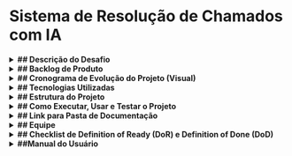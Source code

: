 # Sistema de Resolução de Chamados com IA



<details> <summary><strong>## Descrição do Desafio</strong></summary>

Muitas empresas enfrentam atrasos e baixa eficiência no atendimento dos chamados técnicos, o que gera insatisfação dos clientes e retrabalho para a equipe de suporte. Nosso sistema visa resolver esses problemas usando Inteligência Artificial para automatizar a triagem e resolução dos chamados, reduzindo tempo e esforço humano.
</details>


<details> <summary><strong>## Backlog de Produto</strong></summary>

| ID | História de Usuário                                  | Prioridade | Status    |
|-----|----------------------------------------------------|------------|-----------|
| 1   | Como usuário, quero abrir um chamado para relatar um problema. | Alta       | Em andamento |
| 2   | Como sistema, quero classificar automaticamente os chamados usando IA. | Alta       | Pendente  |
| 3   | Como usuário, quero receber notificações do status do meu chamado. | Média      | Pendente  |
| 4   | Como suporte, quero visualizar chamados que não foram resolvidos automaticamente. | Média      | Pendente  |
| 5   | Como administrador, quero gerar relatórios de chamados e desempenho da IA. | Baixa      | Pendente  |
</details>


<details> <summary><strong>## Cronograma de Evolução do Projeto (Visual)</strong></summary>

| Sprint | Período       | Link Documentação do Sprint | Link Vídeo do Incremento  |
|--------|---------------|-----------------------------|--------------------------|
| Sprint 1 | 01/11/2025 - 14/11/2025 | [Doc Sprint 1](https://github.com/seu-usuario/projeto-chamados-ia/docs/sprint1.md) | [YouTube Sprint 1](https://youtu.be/exemplo1) |
| Sprint 2 | 15/11/2025 - 28/11/2025 | [Doc Sprint 2](https://github.com/seu-usuario/projeto-chamados-ia/docs/sprint2.md) | [YouTube Sprint 2](https://youtu.be/exemplo2) |
| Sprint 3 | 29/11/2025 - 12/12/2025 | [Doc Sprint 3](https://github.com/seu-usuario/projeto-chamados-ia/docs/sprint3.md) | [YouTube Sprint 3](https://youtu.be/exemplo3) |
</details>


<details> <summary><strong>## Tecnologias Utilizadas</strong></summary>

- Python (para a IA)
- Node.js e Express (backend)
- React (frontend)
- MongoDB (banco de dados)
- Docker (containerização)
- Kubernetes (orquestração)
- GitHub Actions (CI/CD)
</details>


<details> <summary><strong>## Estrutura do Projeto</strong></summary>


/docs/ # Documentação do projeto, sprints, manuais e checklist
/backend/ # Código backend (Node.js e Express)
/frontend/ # Código frontend (React)
/ia/ # Algoritmos e modelos de IA (Python)
/scripts/ # Scripts auxiliares para deploy, migração, etc.
/.env.example # Exemplo de variáveis de ambiente
README.md # Documentação principal do projeto
</details>


<details> <summary><strong>## Como Executar, Usar e Testar o Projeto</strong></summary>

### Pré-requisitos

- Node.js instalado
- Python 3.8+ instalado
- MongoDB rodando localmente ou remotamente
- Docker instalado (opcional)

### Passos para execução local

<details> <summary><strong>1. Clone o repositório  </strong></summary>
   ```bash
   git clone https://github.com/seu-usuario/projeto-chamados-ia.git
   cd projeto-chamados-ia
  </details>
<details> <summary><strong>2. Configure as variáveis de ambiente</strong></summary>
   Copie o arquivo .env.example para .env e edite conforme necessário
</details>
<details> <summary><strong>3. Instale as dependências backend e frontend</strong></summary>
   cd backend
npm install
cd ../frontend
npm install
</details>
<details> <summary><strong>4. Execute o backend</strong></summary>
cd ../backend
npm start
</details>
<details> <summary><strong>5. Execute o frontend</strong></summary>
cd ../frontend
npm start
</details>
<details> <summary><strong>6. Execute a IA</strong></summary>
Na pasta /ia, execute o script principal para processar os chamados.

<details> <summary><strong>7. Executar Testes:</strong></summary>
cd backend
npm test

cd ../frontend
npm test
</details>
</details>
</details>
<details> <summary><strong>## Link para Pasta de Documentação</strong></summary>

Toda a documentação detalhada está na pasta /docs
, incluindo:

Documentação das sprints

Manual do usuário
</details>

<details>
<summary><strong>## Equipe</strong></summary>

| Nome Completo     | Papel                     | GitHub                                     | LinkedIn                                          |
| ----------------- | ------------------------- | ------------------------------------------ | ------------------------------------------------- |
| Gabriel Arantes   | Banco de Dados /Scrum Master / Product Owner  | [GitHub](https://github.com/gabrielarantes) | [LinkedIn](https://linkedin.com/in/gabrielarantes) |
| Wesley Martins    | Desenvolvedor Frontend    | [GitHub](https://github.com/wesleymartins)   | [LinkedIn](https://linkedin.com/in/wesleymartins)    |
| Gabriel Freitas   | Desenvolvedor Backend  | [GitHub](https://github.com/gabrielfreitas)  | [LinkedIn](https://linkedin.com/in/gabrielfreitas)   |

</details>


<details> <summary><strong>## Checklist de Definition of Ready (DoR) e Definition of Done (DoD)</strong></summary>

| Item                             | DoR (Pronto para iniciar) | DoD (Pronto para entregar) |
| -------------------------------- | ------------------------- | -------------------------- |
| Requisitos claros                | ✅                         | ✅                          |
| Critérios de aceitação definidos | ✅                         | ✅                          |
| Código revisado                  |                           | ✅                          |
| Testes automatizados             |                           | ✅                          |
| Documentação atualizada          |                           | ✅                          |
</details>
<details> <summary><strong>##Manual do Usuário</strong></summary>

Disponível no arquivo /docs/manual-usuario.md
, contendo:

Guia para abertura de chamados

Como acompanhar o status do chamado

Como interagir com a IA

Informações para contato com suporte humano

Desenvolvedor: Gabriel Arantes da Silva Soares
Email: gabrielarantes207@gmail.com
</details>
